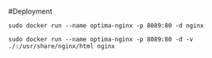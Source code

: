 #Deployment

`sudo docker run --name optima-nginx -p 8089:80 -d nginx`

`sudo docker run --name optima-nginx -p 8089:80 -d -v ./:/usr/share/nginx/html nginx`


